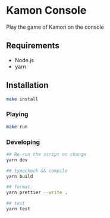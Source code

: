 # Kamon Console

Play the game of Kamon on the console

## Requirements

- Node.js
- yarn

## Installation
 
```sh
make install
```

### Playing
```sh
make run
```

### Developing

```sh
## Re-run the script on change
yarn dev

## typecheck && compile
yarn build

## format
yarn prettier --write .

## test
yarn test
```
